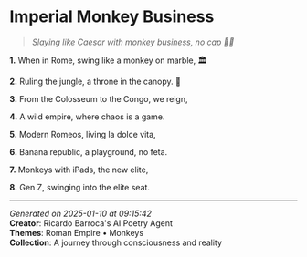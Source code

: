 # Imperial Monkey Business

> *Slaying like Caesar with monkey business, no cap 🐒💎*

**1.** When in Rome, swing like a monkey on marble, 🏛️


**2.** Ruling the jungle, a throne in the canopy. 🐒


**3.** From the Colosseum to the Congo, we reign,


**4.** A wild empire, where chaos is a game.


**5.** Modern Romeos, living la dolce vita,


**6.** Banana republic, a playground, no feta.


**7.** Monkeys with iPads, the new elite,


**8.** Gen Z, swinging into the elite seat.



---

*Generated on 2025-01-10 at 09:15:42*  
**Creator**: Ricardo Barroca's AI Poetry Agent  
**Themes**: Roman Empire • Monkeys  
**Collection**: A journey through consciousness and reality